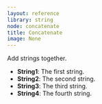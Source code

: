```yaml
---
layout: reference
library: string
node: concatenate
title: Concatenate
image: None
---
```

Add strings together.

* **String1**: The first string.
* **String2**: The second string.
* **String3**: The third string.
* **String4**: The fourth string.
